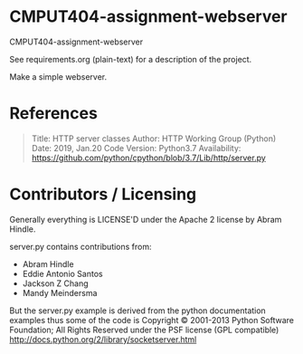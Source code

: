 CMPUT404-assignment-webserver
=============================

CMPUT404-assignment-webserver

See requirements.org (plain-text) for a description of the project.

Make a simple webserver.


References
==========

>Title: HTTP server classes
>Author: HTTP Working Group (Python)
>Date: 2019, Jan.20
>Code Version: Python3.7
>Availability: https://github.com/python/cpython/blob/3.7/Lib/http/server.py


Contributors / Licensing
========================

Generally everything is LICENSE'D under the Apache 2 license by Abram Hindle.

server.py contains contributions from:

* Abram Hindle
* Eddie Antonio Santos
* Jackson Z Chang
* Mandy Meindersma 

But the server.py example is derived from the python documentation
examples thus some of the code is Copyright © 2001-2013 Python
Software Foundation; All Rights Reserved under the PSF license (GPL
compatible) http://docs.python.org/2/library/socketserver.html

